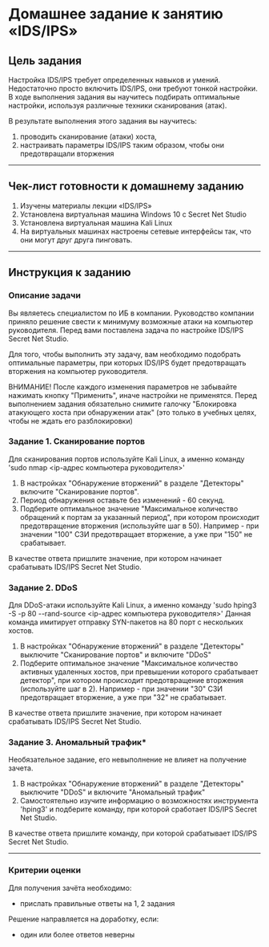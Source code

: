 # Домашнее задание к занятию «IDS/IPS»

## Цель задания

Настройка IDS/IPS требует определенных навыков и умений. Недостаточно просто включить IDS/IPS, они требуют тонкой настройки. В ходе выполнения задания вы научитесь подбирать оптимальные настройки, используя различные техники сканирования (атак).

В результате выполнения этого задания вы научитесь:

1. проводить сканирование (атаки) хоста,
2. настраивать параметры IDS/IPS таким образом, чтобы они предотвращали вторжения

------

## Чек-лист готовности к домашнему заданию

1. Изучены материалы лекции «IDS/IPS»
2. Установлена виртуальная машина Windows 10 с Secret Net Studio
3. Установлена виртуальная машина Kali Linux
4. На виртуальных машинах настроены сетевые интерфейсы так, что они могут друг друга пинговать.

------

## Инструкция к заданию

### Описание задачи

Вы являетесь специалистом по ИБ в компании. Руководство компании приняло решение свести к минимуму возможные атаки на компьютер руководителя. Перед вами поставлена задача по настройке IDS/IPS Secret Net Studio.

Для того, чтобы выполнить эту задачу, вам необходимо подобрать оптимальные параметры, при которых IDS/IPS будет предотвращать вторжения на компьютер руководителя.

ВНИМАНИЕ! После каждого изменения параметров не забывайте нажимать кнопку "Применить", иначе настройки не применятся.
Перед выполнением задания обязательно снимите галочку "Блокировка атакующего хоста при обнаружении атак" (это только в учебных целях, чтобы не ждать его разблокировки)

### Задание 1. Сканирование портов

Для сканирования портов используйте Kali Linux, а именно команду 'sudo nmap <ip-адрес компьютера руководителя>'

1) В настройках "Обнаружение вторжений" в разделе "Детекторы" включите "Сканирование портов".
2) Период обнаружения оставьте без изменений - 60 секунд.
3) Подберите оптимальное значение "Максимальное количество обращений к портам за указанный период", при котором происходит предотвращение вторжения (используйте шаг в 50). Например - при значении "100" СЗИ предотвращает вторжение, а уже при "150" не срабатывает.

В качестве ответа пришлите значение, при котором начинает срабатывать IDS/IPS Secret Net Studio.

### Задание 2. DDoS

Для DDoS-атаки используйте Kali Linux, а именно команду 'sudo hping3 -S -p 80 --rand-source <ip-адрес компьютера руководителя>'
Данная команда имитирует отправку SYN-пакетов на 80 порт с нескольких хостов.

1) В настройках "Обнаружение вторжений" в разделе "Детекторы" выключите "Сканирование портов" и включите "DDoS"
2) Подберите оптимальное значение "Максимальное количество активных удаленных хостов, при превышении которого срабатывает детектор", при котором происходит предотвращение вторжения (используйте шаг в 2). Например - при значении "30" СЗИ предотвращает вторжение, а уже при "32" не срабатывает.

В качестве ответа пришлите значение, при котором начинает срабатывать IDS/IPS Secret Net Studio.

### Задание 3. Аномальный трафик*
Необязательное задание, его невыполнение не влияет на получение зачета.

1) В настройках "Обнаружение вторжений" в разделе "Детекторы" выключите "DDoS" и включите "Аномальный трафик"
2) Самостоятельно изучите информацию о возможностях инструмента 'hping3' и подберите команду, при которой сработает IDS/IPS Secret Net Studio.

В качестве ответа пришлите команду, при которой срабатывает IDS/IPS Secret Net Studio.

------

### Критерии оценки

Для получения зачёта необходимо:
- прислать правильные ответы на 1, 2 задания

Решение направляется на доработку, если:
- один или более ответов неверны

